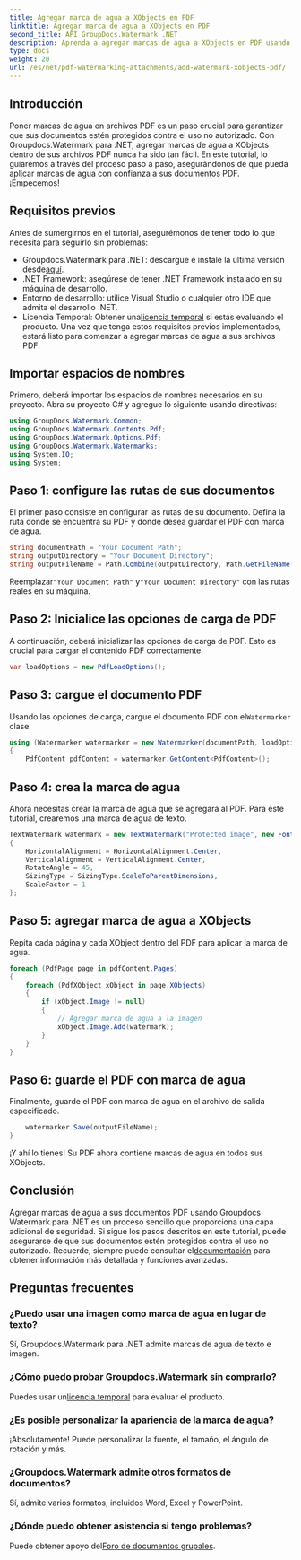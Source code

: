```yaml
---
title: Agregar marca de agua a XObjects en PDF
linktitle: Agregar marca de agua a XObjects en PDF
second_title: API GroupDocs.Watermark .NET
description: Aprenda a agregar marcas de agua a XObjects en PDF usando Groupdocs.Watermark para .NET. Siga nuestra guía paso a paso para una fácil implementación.
type: docs
weight: 20
url: /es/net/pdf-watermarking-attachments/add-watermark-xobjects-pdf/
---
```

## Introducción
Poner marcas de agua en archivos PDF es un paso crucial para garantizar que sus documentos estén protegidos contra el uso no autorizado. Con Groupdocs.Watermark para .NET, agregar marcas de agua a XObjects dentro de sus archivos PDF nunca ha sido tan fácil. En este tutorial, lo guiaremos a través del proceso paso a paso, asegurándonos de que pueda aplicar marcas de agua con confianza a sus documentos PDF. ¡Empecemos!
## Requisitos previos
Antes de sumergirnos en el tutorial, asegurémonos de tener todo lo que necesita para seguirlo sin problemas:
-  Groupdocs.Watermark para .NET: descargue e instale la última versión desde[aquí](https://releases.groupdocs.com/Watermark/net/).
- .NET Framework: asegúrese de tener .NET Framework instalado en su máquina de desarrollo.
- Entorno de desarrollo: utilice Visual Studio o cualquier otro IDE que admita el desarrollo .NET.
-  Licencia Temporal: Obtener una[licencia temporal](https://purchase.groupdocs.com/temporary-license/) si estás evaluando el producto.
Una vez que tenga estos requisitos previos implementados, estará listo para comenzar a agregar marcas de agua a sus archivos PDF.
## Importar espacios de nombres
Primero, deberá importar los espacios de nombres necesarios en su proyecto. Abra su proyecto C# y agregue lo siguiente usando directivas:
```csharp
using GroupDocs.Watermark.Common;
using GroupDocs.Watermark.Contents.Pdf;
using GroupDocs.Watermark.Options.Pdf;
using GroupDocs.Watermark.Watermarks;
using System.IO;
using System;
```
## Paso 1: configure las rutas de sus documentos
El primer paso consiste en configurar las rutas de su documento. Defina la ruta donde se encuentra su PDF y donde desea guardar el PDF con marca de agua.
```csharp
string documentPath = "Your Document Path";
string outputDirectory = "Your Document Directory";
string outputFileName = Path.Combine(outputDirectory, Path.GetFileName(documentPath));
```
 Reemplazar`"Your Document Path"` y`"Your Document Directory"` con las rutas reales en su máquina.
## Paso 2: Inicialice las opciones de carga de PDF
A continuación, deberá inicializar las opciones de carga de PDF. Esto es crucial para cargar el contenido PDF correctamente.
```csharp
var loadOptions = new PdfLoadOptions();
```
## Paso 3: cargue el documento PDF
Usando las opciones de carga, cargue el documento PDF con el`Watermarker` clase.
```csharp
using (Watermarker watermarker = new Watermarker(documentPath, loadOptions))
{
    PdfContent pdfContent = watermarker.GetContent<PdfContent>();
```
## Paso 4: crea la marca de agua
Ahora necesitas crear la marca de agua que se agregará al PDF. Para este tutorial, crearemos una marca de agua de texto.
```csharp
TextWatermark watermark = new TextWatermark("Protected image", new Font("Arial", 8))
{
    HorizontalAlignment = HorizontalAlignment.Center,
    VerticalAlignment = VerticalAlignment.Center,
    RotateAngle = 45,
    SizingType = SizingType.ScaleToParentDimensions,
    ScaleFactor = 1
};
```
## Paso 5: agregar marca de agua a XObjects
Repita cada página y cada XObject dentro del PDF para aplicar la marca de agua.
```csharp
foreach (PdfPage page in pdfContent.Pages)
{
    foreach (PdfXObject xObject in page.XObjects)
    {
        if (xObject.Image != null)
        {
            // Agregar marca de agua a la imagen
            xObject.Image.Add(watermark);
        }
    }
}
```
## Paso 6: guarde el PDF con marca de agua
Finalmente, guarde el PDF con marca de agua en el archivo de salida especificado.
```csharp
    watermarker.Save(outputFileName);
}
```
¡Y ahí lo tienes! Su PDF ahora contiene marcas de agua en todos sus XObjects.
## Conclusión
 Agregar marcas de agua a sus documentos PDF usando Groupdocs Watermark para .NET es un proceso sencillo que proporciona una capa adicional de seguridad. Si sigue los pasos descritos en este tutorial, puede asegurarse de que sus documentos estén protegidos contra el uso no autorizado. Recuerde, siempre puede consultar el[documentación](https://reference.groupdocs.com/Watermark/net/) para obtener información más detallada y funciones avanzadas.
## Preguntas frecuentes
### ¿Puedo usar una imagen como marca de agua en lugar de texto?
Sí, Groupdocs.Watermark para .NET admite marcas de agua de texto e imagen.
### ¿Cómo puedo probar Groupdocs.Watermark sin comprarlo?
 Puedes usar un[licencia temporal](https://purchase.groupdocs.com/temporary-license/) para evaluar el producto.
### ¿Es posible personalizar la apariencia de la marca de agua?
¡Absolutamente! Puede personalizar la fuente, el tamaño, el ángulo de rotación y más.
### ¿Groupdocs.Watermark admite otros formatos de documentos?
Sí, admite varios formatos, incluidos Word, Excel y PowerPoint.
### ¿Dónde puedo obtener asistencia si tengo problemas?
 Puede obtener apoyo del[Foro de documentos grupales](https://forum.groupdocs.com/c/watermark/19).